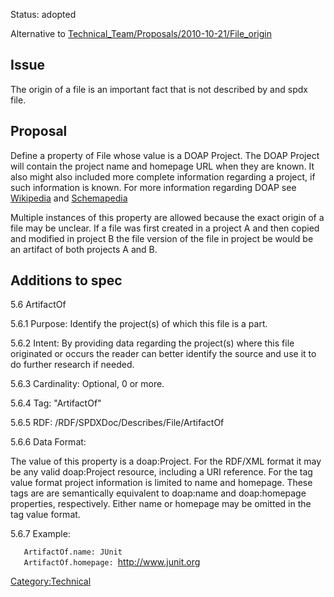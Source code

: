 Status: adopted

Alternative to
[Technical\_Team/Proposals/2010-10-21/File\_origin](Technical_Team/Proposals/2010-10-21/File_origin "wikilink")

## Issue

The origin of a file is an important fact that is not described by and
spdx file.

## Proposal

Define a property of File whose value is a DOAP Project. The DOAP
Project will contain the project name and homepage URL when they are
known. It also might also included more complete information regarding a
project, if such information is known. For more information regarding
DOAP see
[Wikipedia](http://en.wikipedia.org/wiki/Description_of_a_Project) and
[Schemapedia](http://schemapedia.com/schemas/doap)

Multiple instances of this property are allowed because the exact origin
of a file may be unclear. If a file was first created in a project A and
then copied and modified in project B the file version of the file in
project be would be an artifact of both projects A and B.

## Additions to spec

5.6 ArtifactOf

5.6.1 Purpose: Identify the project(s) of which this file is a part.

5.6.2 Intent: By providing data regarding the project(s) where this file
originated or occurs the reader can better identify the source and use
it to do further research if needed.

5.6.3 Cardinality: Optional, 0 or more.

5.6.4 Tag: "ArtifactOf"

5.6.5 RDF: /RDF/SPDXDoc/Describes/File/ArtifactOf

5.6.6 Data Format:

The value of this property is a doap:Project. For the RDF/XML format it
may be any valid doap:Project resource, including a URI reference. For
the tag value format project information is limited to name and
homepage. These tags are are semantically equivalent to doap:name and
doap:homepage properties, respectively. Either name or homepage may be
omitted in the tag value format.

5.6.7 Example:

`   ArtifactOf.name: JUnit`  
`   ArtifactOf.homepage: `<http://www.junit.org>

[Category:Technical](Category:Technical "wikilink")
